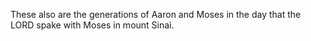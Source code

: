 These also are the generations of Aaron and Moses in the day that the LORD spake with Moses in mount Sinai.
